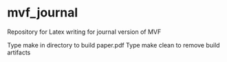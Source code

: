 # mvf_journal
Repository for Latex writing for journal version of MVF

Type make in directory to build paper.pdf
Type make clean to remove build artifacts

